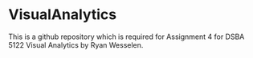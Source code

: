 # VisualAnalytics


This is a github repository which is required for Assignment 4 for DSBA 5122 Visual Analytics by Ryan Wesselen. 